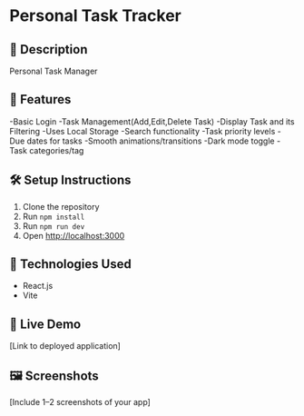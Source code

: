 # Personal Task Tracker
## 📖 Description
Personal Task Manager 
## 🚀 Features
-Basic Login 
-Task Management(Add,Edit,Delete Task)
-Display Task and its  Filtering
-Uses Local Storage 
-Search functionality
-Task priority levels
-Due dates for tasks
-Smooth animations/transitions
-Dark mode toggle
-Task categories/tag
## 🛠 Setup Instructions
1. Clone the repository
2. Run `npm install`
3. Run `npm run dev`
4. Open [http://localhost:3000](http://localhost:3000)
## 🧰 Technologies Used
- React.js
- Vite
## 🔗 Live Demo
[Link to deployed application]
## 🖼 Screenshots
[Include 1–2 screenshots of your app]